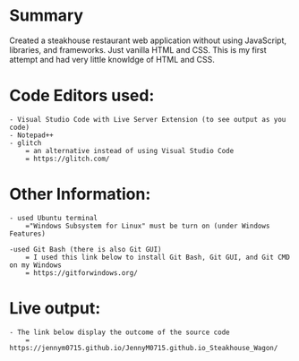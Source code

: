 # Summary 
Created a steakhouse restaurant web application without using JavaScript, libraries, and frameworks. Just vanilla HTML and CSS. This is my first attempt and had very little knowldge of HTML and CSS. 

# Code Editors used: 
    - Visual Studio Code with Live Server Extension (to see output as you code)
    - Notepad++
    - glitch  
        = an alternative instead of using Visual Studio Code
        = https://glitch.com/
    
# Other Information:
    - used Ubuntu terminal
        ="Windows Subsystem for Linux" must be turn on (under Windows Features)

    -used Git Bash (there is also Git GUI)
        = I used this link below to install Git Bash, Git GUI, and Git CMD on my Windows
        = https://gitforwindows.org/

# Live output:
    - The link below display the outcome of the source code
        = https://jennym0715.github.io/JennyM0715.github.io_Steakhouse_Wagon/
